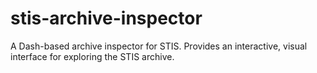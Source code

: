 # stis-archive-inspector
A Dash-based archive inspector for STIS. Provides an interactive, visual interface for exploring the STIS archive.
